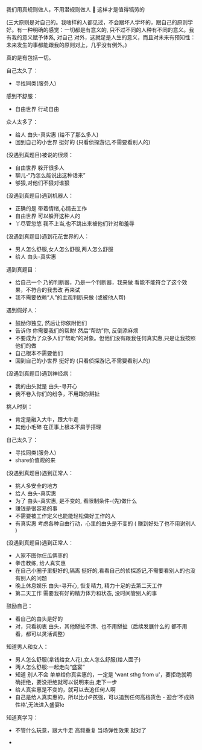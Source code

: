 
我们用真规则做人，不用潜规则做人 🌻 这样才是值得犒劳的

(三大原则是对自己的。我啥样的人都见过，不会跟坏人学坏的，跟自己的原则学好。有一种明确的感觉：一切都是有意义的, 只不过不同的人种有不同的意义。我有我的意义赋予体系, 对自己 对外，这就足是人生的意义，而且对未来有预知性：
未来发生的事都能跟我的原则对上，几乎没有例外。)

真的是有包括一切。

自己太久了：
- 寻找同类(服务人)

感到不舒服：
- 自由世界 行动自由

众人太多了：
- 给人 由头-真实惠 (给不了那么多人)
- 回到自己的小世界 挺好的 (只看侦探游记,不需要看别人的)

(没遇到真题目)被说的很烦：
- 自由世界 躲开很多人
- 聊儿-“乃怎么能说出这种话来”
- 够狠,对他们不狠对谁狠

(没遇到真题目)遇到机器人：
- 正确的是 带着情绪,心情去工作
- 自由世界 可以躲开这种人的
- 丫尽管忽悠 我不上当,也不跳出来被他们针对和羞辱

(没遇到真题目)遇到花花世界的人：
- 男人怎么舒服,女人怎么舒服,两人怎么舒服
- 给人 由头-真实惠

遇到真题目：
- 给自己一个 乃的判断器，乃是一个判断器，我来做 看能不能符合了这个效果，不符合的我去改 再来试
- 我不需要依赖“人”的主观判断来做 (或被他人帮)

遇到假好人：
- 鼓励你独立, 然后让你依附他们
- 告诉你 你需要我们的帮助! 然后“帮助”你, 反倒添麻烦
- 不要成为了众多人们“帮助”的对象。但他们没有跟我任何真实惠,只是让我按照他们的做
- 自己根本不需要他们
- 回到自己的小世界 挺好的 (只看侦探游记,不需要看别人的)

(没遇到真题目)遇到神经病：
- 我的由头就是 由头-寻开心
- 我不卷入你们的纷争，不用跟你掰扯

挑人时刻：
- 肯定是融入大牛，跟大牛走
- 其他小毛碎 在正事上根本不屑于搭理

自己太久了：
- 寻找同类(服务人)
- share价值观的来

(没遇到真题目)遇到正常人：
- 挑人多安全的地方
- 给人 由头-真实惠
- 为了 由头-真实惠, 是不变的, 看限制条件-(先)做什么
- 赚钱是很容易的事
- 不需要被工作定义也能能轻松做好工作的人
- 有真实惠 考虑各种自由行动，心里的由头是不变的 ( 赚到好处了也不用谢别人 ) 

(没遇到真题目)遇到正常人：
- 人家不图你仨瓜俩枣的
- 拳击教练, 给人真实惠
- 在自己小圈子里挺好的,隔离 挺好的,看看自己的侦探游记,不需要看别人的也没有别人的问题
- 晚上休息娱乐 由头-寻开心, 恢复精力, 精力十足的去第二天工作
- 第二天工作 需要我有好的精力体力和状态, 没时间管别人的事

鼓励自己：
- 看自己的由头是好的
- 对，只看初衷 由头，其他掰扯不清、也不用掰扯（后续发展什么的 都不用看，都可以灵活调整）

知道男人和女人：
- 男人怎么舒服(拿钱给女人花),女人怎么舒服(给人面子)
- 两人怎么舒服:一起走向“盛宴”
- 知道 别人不会 单单给你真实惠的，一定是 'want sthg from u'，要拒绝就明确拒绝，要没拒绝就可以说明来由,走下一步
- 给人真实惠是不变的，就可以去追任何人啊
- 自己是给人真实惠的，所以比小P孩强，可以追到任何高档货色 - 迎合‘不成熟性格’,无法进入盛宴le 

知道真学习：
- 不管什么玩意，跟大牛走 高频重复 当场弹性效果 就对了



-
